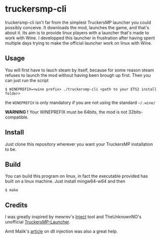 # truckersmp-cli

truckersmp-cli isn't far from the simplest TruckersMP launcher you could possibly conceive.
It downloads the mod, launches the game, and that's about it. Its aim is to provide linux
players with a launcher that's made to work with Wine. I developped this launcher in
frustration after having spent multiple days trying to make the official launcher work on
linux with Wine.

## Usage ##

You will first have to lauch steam by itself, because for some reason steam refuses to
launch the mod without having been brough up first. Then you can just run the script

```
$ WINEPREFIX=<wine prefix> ./truckersmp-cli <path to your ETS2 install folder>
```

the `WINEPREFIX` is only mandatory if you are not using the standard `~/.wine/`

**WARNING !** Your WINEPREFIX must be 64bits, the mod is not 32bits-compatible.

## Install ##

Just clone this repository wherever you want your TruckersMP installation to be.

## Build ##

You can build this program on linux, in fact the executable provided has built on a linux
machine. Just install mingw64-w64 and then

```
$ make
```

## Credits ##

I was greatly inspired by mewrev's [Inject](https://github.com/mewrev/inject) tool
and TheUnknownNO's unofficial [TruckersMP-Launcher](https://github.com/TheUnknownNO/TruckersMP-Launcher).

Amit Malik's [article](http://securityxploded.com/dll-injection-and-hooking.php) on dll injection was also a great help.
